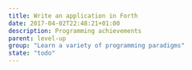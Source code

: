 ```yaml
---
title: Write an application in Forth
date: 2017-04-02T22:48:21+01:00
description: Programming achievements
parent: level-up
group: "Learn a variety of programming paradigms"
state: "todo"
---
```

